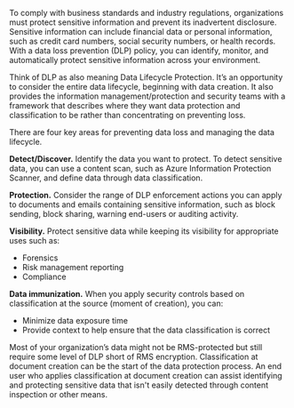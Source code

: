 To comply with business standards and industry regulations, organizations must protect sensitive information and prevent its inadvertent disclosure. Sensitive information can include financial data or personal information, such as credit card numbers, social security numbers, or health records. With a data loss prevention (DLP) policy, you can identify, monitor, and automatically protect sensitive information across your environment.

Think of DLP as also meaning Data Lifecycle Protection. It’s an opportunity to consider the entire data lifecycle, beginning with data creation. It also provides the information management/protection and security teams with a framework that describes where they want data protection and classification to be rather than concentrating on preventing loss.

There are four key areas for preventing data loss and managing the data lifecycle.

**Detect/Discover.** Identify the data you want to protect. To detect sensitive data, you can use a content scan, such as Azure Information Protection Scanner, and define data through data classification.

**Protection.** Consider the range of DLP enforcement actions you can apply to documents and emails containing sensitive information, such as block sending, block sharing, warning end-users or auditing activity. 

**Visibility.** Protect sensitive data while keeping its visibility for appropriate uses such as:

- Forensics
- Risk management reporting
- Compliance

**Data immunization.** When you apply security controls based on classification at the source (moment of creation), you can:

- Minimize data exposure time
- Provide context to help ensure that the data classification is correct

Most of your organization’s data might not be RMS-protected but still require some level of DLP short of RMS encryption. Classification at document creation can be the start of the data protection process. An end user who applies classification at document creation can assist identifying and protecting sensitive data that isn't easily detected through content inspection or other means.